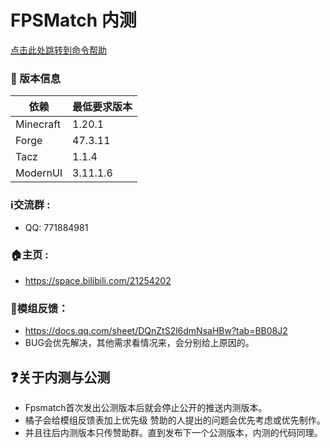 # FPSMatch 内测
[点击此处跳转到命令帮助](CommandHelper.md)

### 📌 版本信息
| 依赖        | 最低要求版本   |
|-----------|----------|
| Minecraft | 1.20.1   |
| Forge     | 47.3.11  |
| Tacz      | 1.1.4    |
| ModernUI  | 3.11.1.6 |

### ℹ️交流群 : 
- QQ: 771884981
### 🏠主页 :
-  https://space.bilibili.com/21254202

### 📒模组反馈：
- https://docs.qq.com/sheet/DQnZtS2l6dmNsaHBw?tab=BB08J2
- BUG会优先解决，其他需求看情况来，会分别给上原因的。

## ❓关于内测与公测
- Fpsmatch首次发出公测版本后就会停止公开的推送内测版本。
- 橘子会给模组反馈表加上优先级 赞助的人提出的问题会优先考虑或优先制作。
- 并且往后内测版本只传赞助群。直到发布下一个公测版本，内测的代码同理。